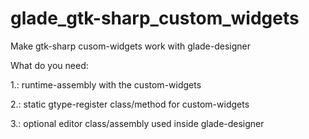# glade_gtk-sharp_custom_widgets
Make gtk-sharp cusom-widgets work with glade-designer

What do you need:

1.: runtime-assembly with the custom-widgets

2.: static gtype-register class/method for custom-widgets

3.: optional editor class/assembly used inside glade-designer

